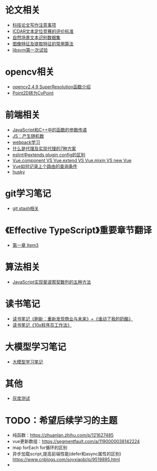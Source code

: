 

# 论文相关
* [科技论文写作注意事项](https://github.com/yan647/Blog/issues/1 )
* [ICDAR文本定位竞赛的评价标准](https://github.com/yan647/Blog/issues/2 )
* [自然场景文本识别数据集](https://github.com/yan647/Blog/issues/6 )
* [图像特征及提取特征的常用算法](https://github.com/yan647/Blog/issues/7)
* [libsvm第一次试验](https://github.com/yan647/Blog/issues/8)

# opencv相关
* [opencv2.4.9 SuperResolution函数介绍](https://github.com/yan647/Blog/issues/3 )
* [Point2D转为CvPoint](https://github.com/yan647/Blog/issues/4 )

# 前端相关
* [JavaScript和C++中的函数的参数传递](https://github.com/yan647/Blog/issues/9)
* [JS：产生随机数](https://github.com/yan647/Blog/issues/10)
* [webpack学习](https://github.com/yan647/Blog/blob/master/webpack.md)
* [什么是代理及实现代理的7种方案](https://github.com/yan647/Blog/issues/12)
* [eslint中extends plugin config的区别](https://github.com/yan647/Blog/issues/13)
* [Vue.component VS Vue.extend VS Vue.mixin VS new Vue](https://github.com/yan647/Blog/issues/14)
* [Vue如何记录上个路由的查询条件](https://github.com/yan647/exercise/blob/master/packages/learn_vue/doc/prevRouteQuery.md)
* [husky](https://github.com/yan647/exercise/blob/master/packages/reading_notes/husky.md)

# git学习笔记
* [git stash相关](https://github.com/yan647/Blog/issues/15)

# 《Effective TypeScript》重要章节翻译
* [第一章 Item3](https://github.com/yan647/learnEffectiveTypeScript/blob/main/translation/item3.md)

# 算法相关
* [JavaScript实现斐波那契数列的五种方法](https://github.com/yan647/Blog/issues/11)

# 读书笔记
* [读书笔记《刷新：重新发现商业与未来》+《谁动了我的奶酪》](https://github.com/yan647/Blog/issues/20)
* [读书笔记《10x程序员工作法》](https://github.com/yan647/exercise/blob/master/packages/reading_notes/10x_programmer_approach.md)

# 大模型学习笔记
* [大模型学习笔记](https://github.com/yan647/exercise/blob/master/packages/learn_chatGPT/GPTIntroduce.md)

# 其他
* [灰度测试](https://github.com/yan647/Blog/blob/master/AB%20Testing.md)

# TODO：希望后续学习的主题
* 纯函数：https://zhuanlan.zhihu.com/p/121627485
* vue更新数组：https://segmentfault.com/a/1190000038142224
* map forEach for循环的区别
* 异步加载script,提高前端性能(defer和async属性的区别)  https://www.cnblogs.com/soyxiaobi/p/9519895.html
* 
